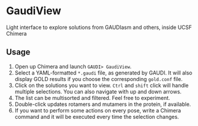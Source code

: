 # GaudiView #

Light interface to explore solutions from GAUDIasm and others, inside UCSF Chimera

## Usage

1. Open up Chimera and launch `GAUDI> GaudiView`.
2. Select a YAML-formatted `*.gaudi` file, as generated by GAUDI. It will also display GOLD results if you choose the corresponding `gold.conf` file.
3. Click on the solutions you want to view. `Ctrl` and `shift` click will handle multiple selections. You can also navigate with up and down arrows.
4. The list can be multisorted and filtered. Feel free to experiment.
5. Double-click updates rotamers and mutamers in the protein, if available.
6. If you want to perform some actions on every pose, write a Chimera command and it will be executed every time the selection changes.
